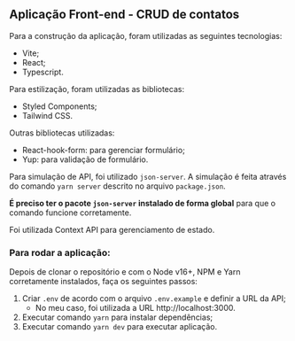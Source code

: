 ## Aplicação Front-end - CRUD de contatos
Para a construção da aplicação, foram utilizadas as seguintes tecnologias:
- Vite;
- React;
- Typescript.

Para estilização, foram utilizadas as bibliotecas:
- Styled Components;
- Tailwind CSS.

Outras bibliotecas utilizadas:
- React-hook-form: para gerenciar formulário;
- Yup: para validação de formulário.

Para simulação de API, foi utilizado `json-server`. A simulação é feita através do comando `yarn server` descrito no arquivo `package.json`.

**É preciso ter o pacote `json-server` instalado de forma global** para que o comando funcione corretamente.

Foi utilizada Context API para gerenciamento de estado.

### Para rodar a aplicação:

Depois de clonar o repositório e com o Node v16+, NPM e Yarn corretamente instalados, faça os seguintes passos:

1. Criar `.env` de acordo com o arquivo `.env.example` e definir a URL da API;
    - No meu caso, foi utilizada a URL http://localhost:3000.
2. Executar comando `yarn` para instalar dependências;
3. Executar comando `yarn dev` para executar aplicação.